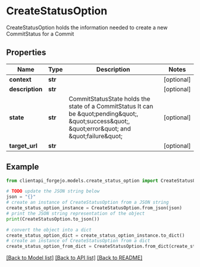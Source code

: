 # CreateStatusOption

CreateStatusOption holds the information needed to create a new CommitStatus for a Commit

## Properties

Name | Type | Description | Notes
------------ | ------------- | ------------- | -------------
**context** | **str** |  | [optional] 
**description** | **str** |  | [optional] 
**state** | **str** | CommitStatusState holds the state of a CommitStatus It can be \&quot;pending\&quot;, \&quot;success\&quot;, \&quot;error\&quot; and \&quot;failure\&quot; | [optional] 
**target_url** | **str** |  | [optional] 

## Example

```python
from clientapi_forgejo.models.create_status_option import CreateStatusOption

# TODO update the JSON string below
json = "{}"
# create an instance of CreateStatusOption from a JSON string
create_status_option_instance = CreateStatusOption.from_json(json)
# print the JSON string representation of the object
print(CreateStatusOption.to_json())

# convert the object into a dict
create_status_option_dict = create_status_option_instance.to_dict()
# create an instance of CreateStatusOption from a dict
create_status_option_from_dict = CreateStatusOption.from_dict(create_status_option_dict)
```
[[Back to Model list]](../README.md#documentation-for-models) [[Back to API list]](../README.md#documentation-for-api-endpoints) [[Back to README]](../README.md)


